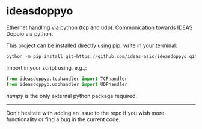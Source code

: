# ideasdoppyo
Ethernet handling via python (tcp and udp). Communication towards IDEAS Doppio via python.

This project can be installed directly using pip, write in your terminal:
```python 
python -m pip install git+https://github.com/ideas-asic/ideasdoppyo.git
```
Import in your script using, e.g.,:
```python 
from ideasdoppyo.tcphandler import TCPhandler
from ideasdoppyo.udphandler import UDPhandler
```


_numpy_ is the only external python package required.

---
Don't hesitate with adding an issue to the repo if you wish more functionality or find a bug in the current code.
